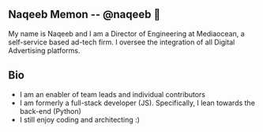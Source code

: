## Naqeeb Memon -- @naqeeb 👋
My name is Naqeeb and I am a Director of Engineering at Mediaocean, a self-service based ad-tech firm. I oversee the integration of all Digital Advertising platforms.

## Bio
- I am an enabler of team leads and individual contributors
- I am formerly a full-stack developer (JS). Specifically, I lean towards the back-end (Python)
- I still enjoy coding and architecting :)

<!--
**naqeeb/naqeeb** is a ✨ _special_ ✨ repository because its `README.md` (this file) appears on your GitHub profile.

Here are some ideas to get you started:

- 🔭 I’m currently working on ...
- 🌱 I’m currently learning ...
- 👯 I’m looking to collaborate on ...
- 🤔 I’m looking for help with ...
- 💬 Ask me about ...
- 📫 How to reach me: ...
- 😄 Pronouns: ...
- ⚡ Fun fact: ...
-->
